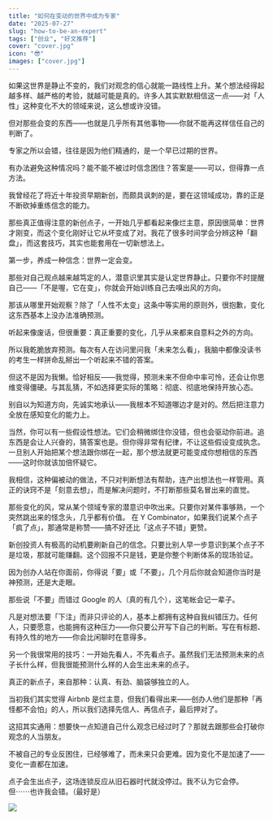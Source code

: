 ```yaml
---
title: "如何在变动的世界中成为专家"
date: "2025-07-27"
slug: "how-to-be-an-expert"
tags: ["创业", "好文推荐"]
cover: "cover.jpg"
icon: "😎"
images: ["cover.jpg"]
---
```

如果这世界是静止不变的，我们对观念的信心就能一路线性上升。某个想法经得起越多样、越严格的考验，就越可能是真的。许多人其实默默相信这一点——对「人性」这种变化不大的领域来说，这么想或许没错。



但对那些会变的东西——也就是几乎所有其他事物——你就不能再这样信任自己的判断了。



专家之所以会错，往往是因为他们精通的，是一个早已过期的世界。



有办法避免这种情况吗？能不能不被过时信念困住？答案是——可以，但得靠一点方法。



我曾经花了将近十年投资早期新创，而颇具讽刺的是，要在这领域成功，靠的正是不断砍掉重练信念的能力。



那些真正值得注意的新创点子，一开始几乎都看起来像烂主意，原因很简单：世界才刚变，而这个变化刚好让它从坏变成了对。我花了很多时间学会分辨这种「翻盘」，而这套技巧，其实也能套用在一切新想法上。



第一步，养成一种信念：世界一定会变。



那些对自己观点越来越笃定的人，潜意识里其实是认定世界静止。只要你不时提醒自己——「不是喔，它在变」，你就会开始训练自己去嗅出风的方向。



那该从哪里开始观察？除了「人性不太变」这条中等实用的原则外，很抱歉，变化这东西基本上没办法准确预测。



听起来像废话，但很重要：真正重要的变化，几乎从来都来自意料之外的方向。



所以我乾脆放弃预测。每次有人在访问里问我「未来怎么看」，我脑中都像没读书的考生一样拼命乱掰出一个听起来不错的答案。



但这不是因为我懒。恰好相反——我觉得，预测未来不但命中率可怜，还会让你思维变得僵硬。与其乱猜，不如选择更实际的策略：彻底、彻底地保持开放心态。



别自以为知道方向，先诚实地承认——我根本不知道哪边才是对的。然后把注意力全放在感知变化的能力上。



当然，你可以有一些假设性想法。它们会稍微绑住你没错，但也会驱动你前进。追东西是会让人兴奋的，猜答案也是。但你得非常有纪律，不让这些假设变成执念。
一旦别人开始把某个想法跟你绑在一起，那个想法就更可能变成你想相信的东西——这时你就该加倍怀疑它。



我相信，这种偏被动的做法，不只对判断想法有帮助，连产出想法也一样管用。真正的诀窍不是「刻意去想」，而是解决问题时，不打断那些莫名冒出来的直觉。



那些变化的风，常从某个领域专家的潜意识中吹出来。只要你对某件事够熟，一个突然跳出来的怪念头，几乎都有价值。
在 Y Combinator，如果我们说某个点子「疯了点」，那通常是称赞——搞不好还比「这点子不错」更赞。



新创投资人有极高的动机要刷新自己的信念。只要比别人早一步意识到某个点子不是垃圾，那就可能赚翻。这个回报不只是钱，更是你整个判断体系的现场验证。



因为创办人站在你面前，你得说「要」或「不要」，几个月后你就会知道你当时是神预测，还是大走眼。



那些说「不要」而错过 Google 的人（真的有几个），这笔帐会记一辈子。



凡是对想法要「下注」而非只评论的人，基本上都拥有这种自我纠错压力。任何人，只要愿意，也能拥有这种压力——你只要公开写下自己的判断。写在有标题、有持久性的地方——你会比闲聊时在意得多。



另一个我很常用的技巧：一开始先看人，不先看点子。虽然我们无法预测未来的点子长什么样，但我很能预测什么样的人会生出未来的点子。



真正的新点子，来自那种：认真、有劲、脑袋够独立的人。



当初我们其实觉得 Airbnb 是烂主意，但我们看得出来——创办人他们是那种「再怪都不会怕」的人，所以我们选择先信人、再信点子，最后押对了。



这招其实通用：想要快一点知道自己什么观念已经过时了？那就去跟那些会打破你观念的人当朋友。



不被自己的专业反困住，已经够难了，而未来只会更难。因为变化不是加速了——变化一直都在加速。



点子会生出点子，这场连锁反应从旧石器时代就没停过。我不认为它会停。
但⋯⋯也许我会错。（最好是）




![](https://prod-files-secure.s3.us-west-2.amazonaws.com/112d0858-5090-4d34-a606-b75eb8d65fd2/46476355-9cf3-4e99-9b7a-3531bc426380/1000202064.png?X-Amz-Algorithm=AWS4-HMAC-SHA256&X-Amz-Content-Sha256=UNSIGNED-PAYLOAD&X-Amz-Credential=ASIAZI2LB466RZP45FBY%2F20250816%2Fus-west-2%2Fs3%2Faws4_request&X-Amz-Date=20250816T212949Z&X-Amz-Expires=3600&X-Amz-Security-Token=IQoJb3JpZ2luX2VjEDYaCXVzLXdlc3QtMiJGMEQCIESat%2FkkDSChlg%2B0gSnGmi0aOazb8lWw8cHUi7gFqLdUAiAyWJIUJ9khJGBzSDLrIaPahFe0kyg2Yb23miMIKomWPyr%2FAwh%2BEAAaDDYzNzQyMzE4MzgwNSIMgSvzAhuJ%2BpuoW3anKtwDh3xD2lmzBaq9PBk196cXuydHj0Z2KmXnMjmoGS%2FlLCtU%2F1gsAOAcu0dwb51dQLMydvM0eE9ZxBgBng0jXxOUogAPV0bti6rbFu80Y%2BFaGGPzozFqGtyfO%2FPL5mzYrVy%2BEtqZEq9mFpMePkdOTZ2PlM1GxSmAK5S4AxWddbRZkbnotSrdabdZXRmT%2BuErTEDUB%2FH9%2FovXns3XulC6PUxICnadd%2FsHHy0x8gwNOxbahdRBmBIaWScqzjhHEjqdN5J9Yb7WJCGKW2RGcq5lRyhx8lY7Sfea0SLZ6qm05pX7UbadFnYMA4sroFKelUsHQPrk3Xr5SrRbq9RzqyOH41fLTU99MzpUsHDAGx3UONZbAQaqIlU7nYMiaysWm3Ia6Xm%2FwFKzmtc%2B%2FbmjSgWQsIMfzs27NHRxhjGsTqsSl49yo%2FU8IJoeNaAGwHor6XBpw247O0tZroSOB9ZxrHOpiJJ1Dx97E7Vtvji9uxcYEEffM37mmhqpxpCTFLxzA7YgVqwDeQNmbPcP2e0ArgmTg9NhdIMNyQZvF0IFIuejBZ9kDqll6WtGjlWUice5rxnUc2knOVtpUP6gZmlAS244j9seq9%2BJWugmmn2S2q09hyew%2Bulfif6VD6aZ1iPtYIcwn%2B2DxQY6pgFaXClsxe0PNcKEc%2BYEixHBwxcftQ2mTIjc72DRUGkdyAB0k8315KbUV3cV3QoXvGqn%2B62aDq68tIxu7bAzYQwfCY4BWhx8q65eskU5t6gldS%2BOQaWHrIPYbNBe66lJES0hxCSHB5hQ5EilCfm47j8BU9CO%2Bj6RvDpusB4EphxqEhrNcwZXHnz8Pi%2FSrhprHyqqNj%2BB%2F4p8Ps70qWmVlfs6WttSxTHJ&X-Amz-Signature=f056da1ceb94cdc1ddd2c5d05ad49c9db26ce05db9b91b2ad9fc919841d87b3d&X-Amz-SignedHeaders=host&x-amz-checksum-mode=ENABLED&x-id=GetObject)

